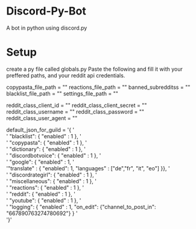 # Discord-Py-Bot
 A bot in python using discord.py
 
 # Setup

 create a py file called globals.py
 Paste the following and fill it with your preffered paths, and your reddit api credentials.

copypasta_file_path = ""
reactions_file_path = ""
banned_subredditss = ""
blacklist_file_path = ""
settings_file_path = ""


reddit_class_client_id = ""
reddit_class_client_secret = ""
reddit_class_username = ""
reddit_class_password = ""
reddit_class_user_agent = ""


default_json_for_guild = '{ ' \
                         ' "blacklist": { "enabled" : 1 }, ' \
                         ' "copypasta": { "enabled" : 1 }, ' \
                         ' "dictionary": { "enabled" : 1 }, ' \
                         ' "discordbotvoice": { "enabled" : 1 }, ' \
                         ' "google": { "enabled" : 1, ' \
                                '"translate" : { "enabled": 1, "languages" : ["de","fr", "it", "eo"] }}, ' \
                         ' "discordrategirl": { "enabled" : 1 }, ' \
                         ' "miscellaneous": { "enabled" : 1 }, ' \
                         ' "reactions": { "enabled" : 1 }, ' \
                         ' "reddit": { "enabled" : 1 }, ' \
                         ' "youtube": { "enabled" : 1 }, ' \
                         ' "logging": { "enabled" : 1, "on_edit": {"channel_to_post_in": "667890763274780692"} } ' \
                         '}'
    
